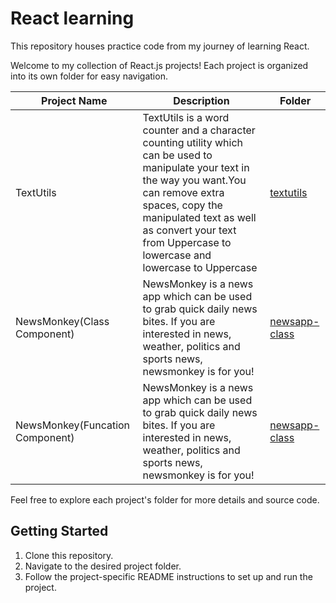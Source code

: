 # React learning
This repository houses practice code from my journey of learning React.

Welcome to my collection of React.js projects! Each project is organized into its own folder for easy navigation.

| Project Name           | Description                          | Folder              |
|------------------------|--------------------------------------|---------------------|
| TextUtils | TextUtils is a word counter and a character counting utility which can be used to manipulate your text in the way you want.You can remove extra spaces, copy the manipulated text as well as convert your text from Uppercase to lowercase and lowercase to Uppercase                   | [textutils](https://github.com/Ja-yy/react-learning/tree/master/textutils)         |
| NewsMonkey(Class Component) | NewsMonkey is a news app which can be used to grab quick daily news bites. If you are interested in news, weather, politics and sports news, newsmonkey is for you! | [newsapp-class](https://github.com/Ja-yy/react-learning/tree/master/newsapp-class) |
| NewsMonkey(Funcation Component) | NewsMonkey is a news app which can be used to grab quick daily news bites. If you are interested in news, weather, politics and sports news, newsmonkey is for you! | [newsapp-class](https://github.com/Ja-yy/react-learning/tree/master/newsapp-function) |

Feel free to explore each project's folder for more details and source code.

## Getting Started

1. Clone this repository.
2. Navigate to the desired project folder.
3. Follow the project-specific README instructions to set up and run the project.
